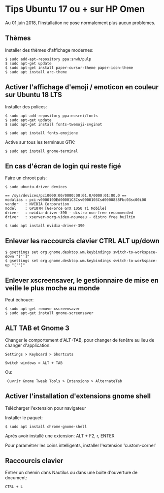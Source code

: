 # Tips Ubuntu 17 ou + sur HP Omen

Au 01 juin 2018, l'installation ne pose normalement plus aucun problèmes.


## Thèmes

Installer des thèmes d'affichage modernes:

	$ sudo add-apt-repository ppa:snwh/pulp
	$ sudo apt-get update
	$ sudo apt-get install paper-cursor-theme paper-icon-theme
	$ sudo apt install arc-theme


## Activer l'affichage d'emoji / emoticon en couleur sur Ubuntu 18 LTS

Installer des polices:

	$ sudo apt-add-repository ppa:eosrei/fonts
	$ sudo apt-get update
	$ sudo apt-get install fonts-twemoji-svginot

	$ sudo apt install fonts-emojione

Active sur tous les terminaux GTK:

	$ sudo apt install gnome-terminal


## En cas d'écran de login qui reste figé

Faire un chroot puis:

	$ sudo ubuntu-driver devices

	== /sys/devices/pci0000:00/0000:00:01.0/0000:01:00.0 ==
	modalias : pci:v000010DEd00001C8Csv0000103Csd0000838Fbc03sc00i00
	vendor   : NVIDIA Corporation
	model    : GP107M [GeForce GTX 1050 Ti Mobile]
	driver   : nvidia-driver-390 - distro non-free recommended
	driver   : xserver-xorg-video-nouveau - distro free builtin

	$ sudo apt install nvidia-driver-390


## Enlever les raccourcis clavier CTRL ALT up/down

	$ gsettings set org.gnome.desktop.wm.keybindings switch-to-workspace-down "['']"
	$ gsettings set org.gnome.desktop.wm.keybindings switch-to-workspace-up "['']"


## Enlever xscreensaver, le gestionnaire de mise en veille le plus moche au monde

Peut échouer:

	$ sudo apt-get remove xscreensaver
	$ sudo apt-get install gnome-screensaver


## ALT TAB et Gnome 3

Changer le comportement d'ALT+TAB, pour changer de fenêtre au lieu de changer d'application:

	Settings > Keyboard > Shortcuts 

	Switch windows > ALT + TAB

Ou:

	 Ouvrir Gnome Tweak Tools > Entensions > AlternateTab


## Activer l'installation d'extensions gnome shell 

Télécharger l'extension pour navigateur

Installer le paquet:

	$ sudo apt install chrome-gnome-shell

Après avoir installé une extension: ALT + F2, r, ENTER

Pour paramétrer les coins intelligents, installer l'extension 'custom-corner' 
	

## Raccourcis clavier

Entrer un chemin dans Nautilus ou dans une boite d'ouverture de document:

	CTRL + L


